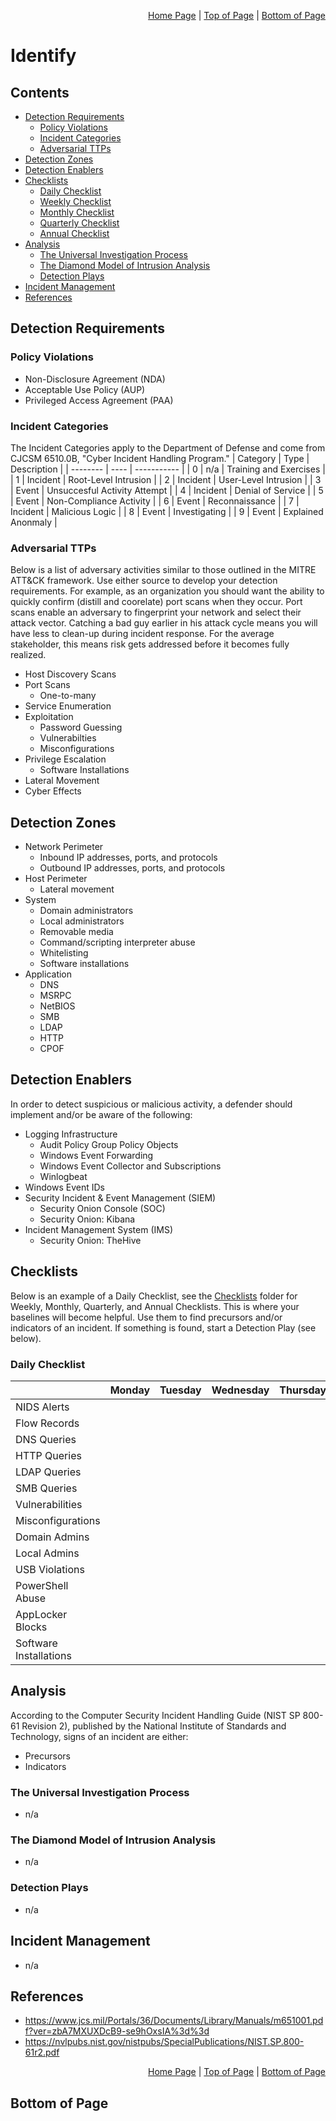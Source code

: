<p align="right">
  <a href="/README.md">Home Page</a> |
  <a href="/incident-handling/02-identify/README.md#contents">Top of Page</a> |
  <a href="/incident-handling/02-identify/README.md#bottom-of-page">Bottom of Page</a>
</p>

# Identify
## Contents
* [Detection Requirements](#detection-requirements)
  * [Policy Violations](#policy-violations)
  * [Incident Categories](#incident-categories)
  * [Adversarial TTPs](#adversarial-ttps)
* [Detection Zones](#detection-zones)
* [Detection Enablers](#detection-enablers)
* [Checklists](#checklists)
  * [Daily Checklist](#daily-checklist)
  * [Weekly Checklist](/incident-handling/02-identify/checklists/weekly-checklist.md)
  * [Monthly Checklist](/incident-handling/02-identify/checklists/monthly-checklist.md)
  * [Quarterly Checklist](/incident-handling/02-identify/checklists/quarterly-checklist.md)
  * [Annual Checklist](/incident-handling/02-identify/checklists/annual-checklist.md)
* [Analysis](#analysis)
  * [The Universal Investigation Process](#the-universal-investigation-process)
  * [The Diamond Model of Intrusion Analysis](#the-diamond-model-of-intrusion-analysis)
  * [Detection Plays](#detection-plays)
* [Incident Management](#incident-management)
* [References](#references)

## Detection Requirements
### Policy Violations
* Non-Disclosure Agreement (NDA)
* Acceptable Use Policy (AUP)
* Privileged Access Agreement (PAA)

### Incident Categories
The Incident Categories apply to the Department of Defense and come from CJCSM 6510.0B, "Cyber Incident Handling Program."
| Category | Type | Description |
| -------- | ---- | ----------- |
| 0 | n/a | Training and Exercises |
| 1 | Incident | Root-Level Intrusion |
| 2 | Incident | User-Level Intrusion |
| 3 | Event | Unsuccesful Activity Attempt |
| 4 | Incident | Denial of Service | 
| 5 | Event | Non-Compliance Activity | 
| 6 | Event | Reconnaissance |
| 7 | Incident | Malicious Logic |
| 8 | Event | Investigating | 
| 9 | Event | Explained Anonmaly |

### Adversarial TTPs
Below is a list of adversary activities similar to those outlined in the MITRE ATT&CK framework. Use either source to develop your detection requirements. For example, as an organization you should want the ability to quickly confirm (distill and coorelate) port scans when they occur. Port scans enable an adversary to fingerprint your network and select their attack vector. Catching a bad guy earlier in his attack cycle means you will have less to clean-up during incident response. For the average stakeholder, this means risk gets addressed before it becomes fully realized. 
* Host Discovery Scans
* Port Scans
  * One-to-many 
* Service Enumeration
* Exploitation
  * Password Guessing
  * Vulnerabilties
  * Misconfigurations
* Privilege Escalation
  * Software Installations
* Lateral Movement    
* Cyber Effects

## Detection Zones
* Network Perimeter
  * Inbound IP addresses, ports, and protocols
  * Outbound IP addresses, ports, and protocols
* Host Perimeter
  * Lateral movement 
* System
  * Domain administrators
  * Local administrators
  * Removable media
  * Command/scripting interpreter abuse
  * Whitelisting 
  * Software installations
* Application
  * DNS
  * MSRPC
  * NetBIOS
  * SMB
  * LDAP
  * HTTP
  * CPOF 

## Detection Enablers
In order to detect suspicious or malicious activity, a defender should implement and/or be aware of the following:
* Logging Infrastructure
  * Audit Policy Group Policy Objects
  * Windows Event Forwarding
  * Windows Event Collector and Subscriptions 
  * Winlogbeat
* Windows Event IDs 
* Security Incident & Event Management (SIEM)
  * Security Onion Console (SOC)
  * Security Onion: Kibana
* Incident Management System (IMS)
  * Security Onion: TheHive

## Checklists
Below is an example of a Daily Checklist, see the [Checklists](/incident-handling/02-identify/checklists/) folder for Weekly, Monthly, Quarterly, and Annual Checklists. This is where your baselines will become helpful. Use them to find precursors and/or indicators of an incident. If something is found, start a Detection Play (see below).

### Daily Checklist
|     | Monday | Tuesday | Wednesday | Thursday | Friday |
| --- | ------ | ------- | --------- | -------- | ------ |
| NIDS Alerts |
| Flow Records |
| DNS Queries |
| HTTP Queries |
| LDAP Queries | 
| SMB Queries | 
| Vulnerabilities |
| Misconfigurations | 
| Domain Admins | 
| Local Admins | 
| USB Violations | 
| PowerShell Abuse |
| AppLocker Blocks | 
| Software Installations |

## Analysis
According to the Computer Security Incident Handling Guide (NIST SP 800-61 Revision 2), published by the National Institute of Standards and Technology, signs of an incident are either:
* Precursors
* Indicators

### The Universal Investigation Process
- n/a

### The Diamond Model of Intrusion Analysis
- n/a

### Detection Plays
- n/a

## Incident Management
- n/a

## References
* https://www.jcs.mil/Portals/36/Documents/Library/Manuals/m651001.pdf?ver=zbA7MXUXDcB9-se9hOxsIA%3d%3d
* https://nvlpubs.nist.gov/nistpubs/SpecialPublications/NIST.SP.800-61r2.pdf

<p align="right">
  <a href="/README.md">Home Page</a> |
  <a href="/incident-handling/02-identify/README.md#contents">Top of Page</a> |
  <a href="/incident-handling/02-identify/README.md#bottom-of-page">Bottom of Page</a>
</p>

## Bottom of Page
